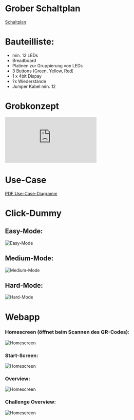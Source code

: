 # Grober Schaltplan
[Schaltplan](https://github.com/NiklasBleicher/IoT/blob/main/Files/Schaltplan.png)

# Bauteilliste:
- min. 12 LEDs
- Breadboard
- Platinen zur Gruppierung von LEDs
- 3 Buttons (Green, Yellow, Red)
- 1 x 4bit Dispay
- ?x Wiederstände 
- Jumper Kabel min. 12


# Grobkonzept

![PDF Grobkonzept](https://github.com/NiklasBleicher/IoT/blob/main/Files/HighHeros_Grobentwurf.pdf)

# Use-Case

[PDF Use-Case-Diagramm](https://github.com/NiklasBleicher/IoT/blob/main/Files/GUI-Prototyp/UseCaseDiagramm.pdf)

# Click-Dummy

## Easy-Mode:
![Easy-Mode](https://github.com/NiklasBleicher/IoT/blob/main/Files/GUI-Prototyp/easy.gif)

## Medium-Mode:
![Medium-Mode](https://github.com/NiklasBleicher/IoT/blob/main/Files/GUI-Prototyp/medium.gif)

## Hard-Mode:
![Hard-Mode](https://github.com/NiklasBleicher/IoT/blob/main/Files/GUI-Prototyp/hard.gif) 

# Webapp

### Homescreen (öffnet beim Scannen des QR-Codes):
![Homescreen](https://github.com/NiklasBleicher/IoT/blob/main/Files/GUI-Prototyp/Webapp.png) 
### Start-Screen:
![Homescreen](https://github.com/NiklasBleicher/IoT/blob/main/Files/GUI-Prototyp/Start.png) 
### Overview:
![Homescreen](https://github.com/NiklasBleicher/IoT/blob/main/Files/GUI-Prototyp/Overview.png) 
### Challenge Overview:
![Homescreen](https://github.com/NiklasBleicher/IoT/blob/main/Files/GUI-Prototyp/Challenge%20Overview.png) 
